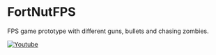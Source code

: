 # FortNutFPS
 FPS game prototype with different guns, bullets and chasing zombies.

[![Youtube](https://img.youtube.com/vi/XdAAgkcKpt0/0.jpg)](https://www.youtube.com/watch?v=XdAAgkcKpt0)
